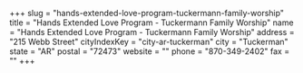 +++
slug = "hands-extended-love-program-tuckermann-family-worship"
title = "Hands Extended Love Program - Tuckermann Family Worship"
name = "Hands Extended Love Program - Tuckermann Family Worship"
address = "215 Webb Street"
cityIndexKey = "city-ar-tuckerman"
city = "Tuckerman"
state = "AR"
postal = "72473"
website = ""
phone = "870-349-2402"
fax = ""
+++

